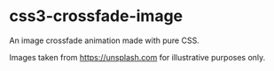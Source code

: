 # css3-crossfade-image

An image crossfade animation made with pure CSS.

Images taken from https://unsplash.com for illustrative purposes only.
